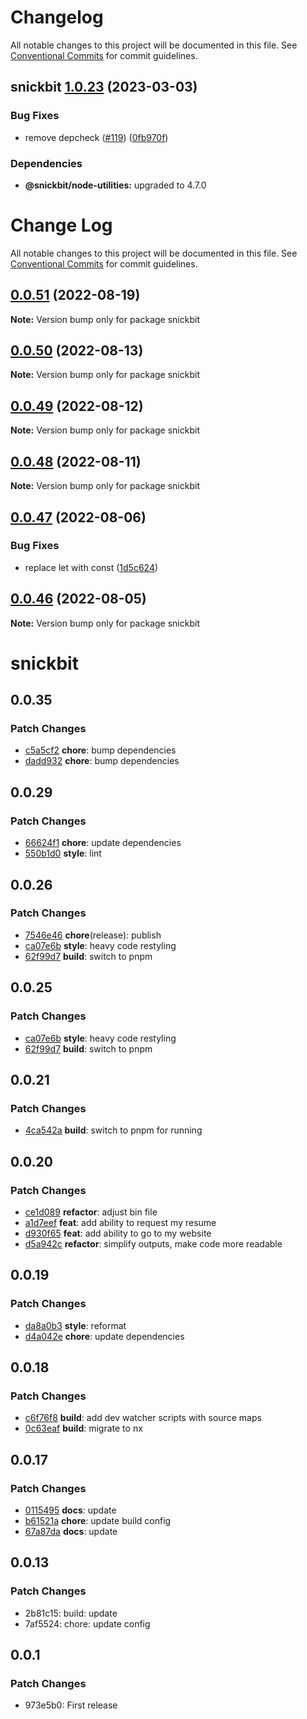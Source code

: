 # Changelog

All notable changes to this project will be documented in this file. See
[Conventional Commits](https://conventionalcommits.org) for commit guidelines.

## snickbit [1.0.23](https://github.com/remedyred/snickbit.js/compare/snickbit@1.0.22...snickbit@1.0.23) (2023-03-03)


### Bug Fixes

* remove depcheck ([#119](https://github.com/remedyred/snickbit.js/issues/119)) ([0fb970f](https://github.com/remedyred/snickbit.js/commit/0fb970fe23d85f4e678fbdca577c877b059a86fb))



### Dependencies

* **@snickbit/node-utilities:** upgraded to 4.7.0

# Change Log

All notable changes to this project will be documented in this file.
See [Conventional Commits](https://conventionalcommits.org) for commit guidelines.

## [0.0.51](https://github.com/snickbit/snickbit.js/compare/snickbit@0.0.50...snickbit@0.0.51) (2022-08-19)

**Note:** Version bump only for package snickbit

## [0.0.50](https://github.com/snickbit/snickbit.js/compare/snickbit@0.0.49...snickbit@0.0.50) (2022-08-13)

**Note:** Version bump only for package snickbit

## [0.0.49](https://github.com/snickbit/snickbit.js/compare/snickbit@0.0.48...snickbit@0.0.49) (2022-08-12)

**Note:** Version bump only for package snickbit

## [0.0.48](https://github.com/snickbit/snickbit.js/compare/snickbit@0.0.47...snickbit@0.0.48) (2022-08-11)

**Note:** Version bump only for package snickbit

## [0.0.47](https://github.com/snickbit/snickbit.js/compare/snickbit@0.0.46...snickbit@0.0.47) (2022-08-06)

### Bug Fixes

* replace let with const ([1d5c624](https://github.com/snickbit/snickbit.js/commit/1d5c6248acdc7d9e4d46ba94c03af1932d9a5c76))

## [0.0.46](https://github.com/snickbit/snickbit.js/compare/snickbit@0.0.45...snickbit@0.0.46) (2022-08-05)

**Note:** Version bump only for package snickbit

# snickbit

## 0.0.35

### Patch Changes

- [c5a5cf2](https://github.com/snickbit/snickbit.js/commit/c5a5cf2) **chore**:  bump dependencies
- [dadd932](https://github.com/snickbit/snickbit.js/commit/dadd932) **chore**:  bump dependencies

## 0.0.29

### Patch Changes

- [66624f1](https://github.com/snickbit/snickbit.js/commit/66624f1) **chore**:  update dependencies
- [550b1d0](https://github.com/snickbit/snickbit.js/commit/550b1d0) **style**:  lint

## 0.0.26

### Patch Changes

- [7546e46](https://github.com/snickbit/snickbit.js/commit/7546e46) **chore**(release):  publish
- [ca07e6b](https://github.com/snickbit/snickbit.js/commit/ca07e6b) **style**:  heavy code restyling
- [62f99d7](https://github.com/snickbit/snickbit.js/commit/62f99d7) **build**:  switch to pnpm

## 0.0.25

### Patch Changes

- [ca07e6b](https://github.com/snickbit/snickbit.js/commit/ca07e6b) **style**:  heavy code restyling
- [62f99d7](https://github.com/snickbit/snickbit.js/commit/62f99d7) **build**:  switch to pnpm

## 0.0.21

### Patch Changes

- [4ca542a](https://github.com/snickbit/snickbit.js/commit/4ca542a) **build**:  switch to pnpm for running

## 0.0.20

### Patch Changes

- [ce1d089](https://github.com/snickbit/snickbit.js/commit/ce1d089) **refactor**:  adjust bin file
- [a1d7eef](https://github.com/snickbit/snickbit.js/commit/a1d7eef) **feat**:  add ability to request my resume
- [d930f65](https://github.com/snickbit/snickbit.js/commit/d930f65) **feat**:  add ability to go to my website
- [d5a942c](https://github.com/snickbit/snickbit.js/commit/d5a942c) **refactor**:  simplify outputs, make code more readable

## 0.0.19

### Patch Changes

- [da8a0b3](https://github.com/snickbit/snickbit.js/commit/da8a0b3) **style**:  reformat
- [d4a042e](https://github.com/snickbit/snickbit.js/commit/d4a042e) **chore**:  update dependencies

## 0.0.18

### Patch Changes

- [c6f76f8](https://github.com/snickbit/snickbit.js/commit/c6f76f8) **build**:  add dev watcher scripts with source maps
- [0c63eaf](https://github.com/snickbit/snickbit.js/commit/0c63eaf) **build**:  migrate to nx

## 0.0.17

### Patch Changes

- [0115495](https://github.com/snickbit/snickbit.js/commit/0115495) **docs**:  update
- [b61521a](https://github.com/snickbit/snickbit.js/commit/b61521a) **chore**:  update build config
- [67a87da](https://github.com/snickbit/snickbit.js/commit/67a87da) **docs**:  update

## 0.0.13

### Patch Changes

- 2b81c15: build: update
- 7af5524: chore: update config

## 0.0.1

### Patch Changes

- 973e5b0: First release
